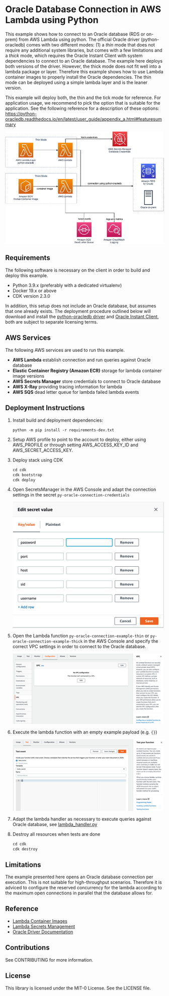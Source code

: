 # Oracle Database Connection in AWS Lambda using Python

This example shows how to connect to an Oracle database (RDS or on-prem) from AWS Lambda using python.
The official Oracle driver (python-oracledb) comes with two different modes: (1) a *thin* mode that does not
require any additional system libraries, but comes with a few limitations and a *thick* mode, which requires the Oracle Instant Client with system dependencies
to connect to an Oracle database. The example here deploys both versions of the driver. However, the thick mode does not fit well into a lambda package or layer. Therefore
this example shows how to use Lambda container images to properly install the Oracle dependencies. The thin mode can be deployed using a simple lambda layer and is the leaner version.

This example will deploy both, the thin and the tick mode for reference. For application usage, we recommend to pick the option that is suitable for the application. See the following reference for
a description of these options: https://python-oracledb.readthedocs.io/en/latest/user_guide/appendix_a.html#featuresummary

![architecture diagram](architecture.png "Architecture")


## Requirements

The following software is necessary on the client in order to build and deploy this example.

- Python 3.9.x (preferably with a dedicated virtualenv)
- Docker 19.x or above
- CDK version 2.3.0

In addition, this setup does not include an Oracle database, but assumes that one already exists.
The deployment procedure outlined below will download and install the [python-oracledb driver](https://oracle.github.io/python-oracledb/index.html) and [Oracle Instant Client](http://www.oracle.com/technetwork/database/database-technologies/instant-client/overview/index.html), both are subject to separate licensing terms.


## AWS Services

The following AWS services are used to run this example.

- **AWS Lambda** establish connection and run queries against Oracle database
- **Elastic Container Registry (Amazon ECR)** storage for lambda container image versions
- **AWS Secrets Manager** store credentials to connect to Oracle database
- **AWS X-Ray** providing tracing information for lambda
- **AWS SQS** dead letter queue for lambda failed lambda events


## Deployment Instructions

1. Install build and deployment dependencies:

    ```
    python -m pip install -r requirements-dev.txt
    ```

2. Setup AWS profile to point to the account to deploy, either using AWS_PROFILE or through setting AWS_ACCESS_KEY_ID and AWS_SECRET_ACCESS_KEY.

3. Deploy stack using CDK

    ```
    cd cdk
    cdk bootstrap
    cdk deploy
    ```

4. Open SecretsManager in the AWS Console and adapt the connection settings in the secret `py-oracle-connection-credentials`

    ![edit secret in secrets manager](edit-secret.png "Add Credentials")

5. Open the Lambda function `py-oracle-connection-example-thin` or `py-oracle-connection-example-thick` in the AWS Console and specify the correct VPC settings in order to connect to the Oracle database.

    ![configure vpc](edit-vpc.png "Add VPC configuration to connect to Oracle")

6. Execute the lambda function with an empty example payload (e.g. `{}`)

    ![test function](test-function.png "Test Lambda function")

7. Adapt the lambda handler as necessary to execute queries against Oracle database, see [lambda_handler.py](functions/thin/lambda_handler.py)

8. Destroy all resources when tests are done

    ```
    cd cdk
    cdk destroy
    ```

## Limitations

The example presented here opens an Oracle database connection per execution. This is not suitable for high-throughput scenarios. Therefore it is adviced
to configure the reserved concurrency for the lambda according to the maximum open connections in parallel that the database allows for.

## Reference

 - [Lambda Container Images](https://docs.aws.amazon.com/lambda/latest/dg/images-create.html)
 - [Lambda Secrets Management](https://aws.amazon.com/blogs/security/how-to-securely-provide-database-credentials-to-lambda-functions-by-using-aws-secrets-manager/)
 - [Oracle Driver Documentation](https://cx-oracle.readthedocs.io/en/latest/)


## Contributions

See CONTRIBUTING for more information.


## License

This library is licensed under the MIT-0 License. See the LICENSE file.
